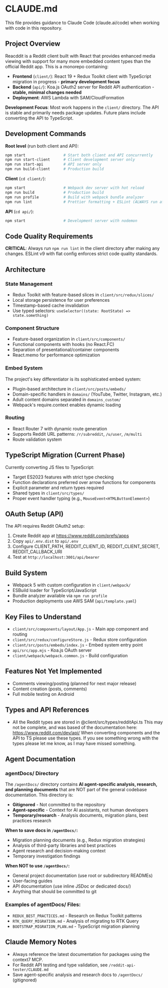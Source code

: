 # CLAUDE.md

This file provides guidance to Claude Code (claude.ai/code) when working with code in this repository.

## Project Overview

Reacddit is a Reddit client built with React that provides enhanced media viewing with support for many more embedded content types than the official Reddit app. This is a monorepo containing:

- **Frontend** (`client/`): React 19 + Redux Toolkit client with TypeScript migration in progress - **primary development focus**
- **Backend** (`api/`): Koa.js OAuth2 server for Reddit API authentication - **stable, minimal changes needed**
- **Deployment**: AWS Lambda with SAM/CloudFormation

**Development Focus**: Most work happens in the `client/` directory. The API is stable and primarily needs package updates. Future plans include converting the API to TypeScript.

## Development Commands

**Root level** (run both client and API):
```bash
npm start                 # Start both client and API concurrently
npm run start-client      # Client development server only
npm run start-api         # API server only  
npm run build-client      # Production build
```

**Client** (`cd client/`):
```bash
npm start                 # Webpack dev server with hot reload
npm run build             # Production build
npm run profile           # Build with webpack bundle analyzer
npm run lint              # Prettier formatting + ESLint (ALWAYS run after changes)
```

**API** (`cd api/`):
```bash
npm start                 # Development server with nodemon
```

## Code Quality Requirements

**CRITICAL**: Always run `npm run lint` in the client directory after making any changes. ESLint v9 with flat config enforces strict code quality standards.

## Architecture

### State Management
- Redux Toolkit with feature-based slices in `client/src/redux/slices/`
- Local storage persistence for user preferences
- Timestamp-based cache invalidation
- Use typed selectors: `useSelector((state: RootState) => state.something)`

### Component Structure
- Feature-based organization in `client/src/components/`
- Functional components with hooks (no React.FC)
- Separation of presentational/container components
- React.memo for performance optimization

### Embed System
The project's key differentiator is its sophisticated embed system:
- Plugin-based architecture in `client/src/posts/embeds/`
- Domain-specific handlers in `domains/` (YouTube, Twitter, Instagram, etc.)
- Adult content domains separated in `domains_custom/`
- Webpack's require.context enables dynamic loading

### Routing
- React Router 7 with dynamic route generation
- Supports Reddit URL patterns: `/r/subreddit`, `/u/user`, `/m/multi`
- Route validation system

## TypeScript Migration (Current Phase)

Currently converting JS files to TypeScript:
- Target ES2023 features with strict type checking
- Function declarations preferred over arrow functions for components
- Explicit parameter and return types required
- Shared types in `client/src/types/`
- Proper event handler typing (e.g., `MouseEvent<HTMLButtonElement>`)

## OAuth Setup (API)

The API requires Reddit OAuth2 setup:
1. Create Reddit app at https://www.reddit.com/prefs/apps
2. Copy `api/.env.dist` to `api/.env`
3. Configure CLIENT_PATH, REDDIT_CLIENT_ID, REDDIT_CLIENT_SECRET, REDDIT_CALLBACK_URI
4. Test at `http://localhost:3001/api/bearer`

## Build System

- Webpack 5 with custom configuration in `client/webpack/`
- ESBuild loader for TypeScript/JavaScript
- Bundle analyzer available via `npm run profile`
- Production deployments use AWS SAM (`api/template.yaml`)

## Key Files to Understand

- `client/src/components/layout/App.js` - Main app component and routing
- `client/src/redux/configureStore.js` - Redux store configuration
- `client/src/posts/embeds/index.js` - Embed system entry point
- `api/src/app.mjs` - Koa.js OAuth server
- `client/webpack/webpack.common.js` - Build configuration

## Features Not Yet Implemented

- Comments viewing/posting (planned for next major release)
- Content creation (posts, comments)
- Full mobile testing on Android

## Types and API References

- All the Reddit types are stored in @client/src/types/redditApi.ts This may not be complete, and was based of the documentation here: https://www.reddit.com/dev/api/ When converting components and the API to TS please use these types. If you see something wrong with the types please let me know, as I may have missed something.

## Agent Documentation

### agentDocs/ Directory

The `/agentDocs/` directory contains **AI agent-specific analysis, research, and planning documents** that are NOT part of the general codebase documentation. This directory is:

- **Gitignored** - Not committed to the repository
- **Agent-specific** - Context for AI assistants, not human developers
- **Temporary/research** - Analysis documents, migration plans, best practices research

**When to save docs in `/agentDocs/`:**
- Migration planning documents (e.g., Redux migration strategies)
- Analysis of third-party libraries and best practices
- Agent research and decision-making context
- Temporary investigation findings

**When NOT to use `/agentDocs/`:**
- General project documentation (use root or subdirectory READMEs)
- User-facing guides
- API documentation (use inline JSDoc or dedicated docs/)
- Anything that should be committed to git

### Examples of agentDocs/ Files:
- `REDUX_BEST_PRACTICES.md` - Research on Redux Toolkit patterns
- `RTK_QUERY_MIGRATION.md` - Analysis of migrating to RTK Query
- `BOOTSTRAP_MIGRATION_PLAN.md` - TypeScript migration planning

## Claude Memory Notes

- Always reference the latest documentation for packages using the context7 MCP.
- For Reddit API testing and type validation, see `/reddit-api-tester/CLAUDE.md`
- Save agent-specific analysis and research docs to `/agentDocs/` (gitignored)